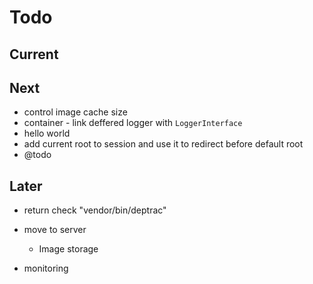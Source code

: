 # Todo

## Current

## Next

- control image cache size
- container - link deffered logger with `LoggerInterface`
- hello world
- add current root to session and use it to redirect before default root
- @todo

## Later

- return check "vendor/bin/deptrac"

- move to server
  - Image storage

- monitoring
